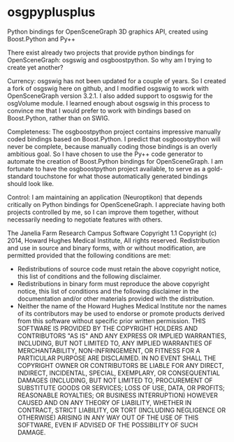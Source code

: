 osgpyplusplus
=============

Python bindings for OpenSceneGraph 3D graphics API, created using Boost.Python and Py++

There exist already two projects that provide python bindings for OpenSceneGraph: osgswig and osgboostpython. 
So why am I trying to create yet another?

Currency: osgswig has not been updated for a couple of years. So I created a fork of osgswig here on github,
and I modified osgswig to work with OpenSceneGraph version 3.2.1. I also added support to osgswig for the osgVolume
module. I learned enough about osgswig in this process to convince me that I would prefer to work with bindings
based on Boost.Python, rather than on SWIG.

Completeness: The osgboostpython project contains impressive manually coded bindings based on Boost.Python. I
predict that osgboostpython will never be complete, because manually coding those bindings is an overly ambitious
goal. So I have chosen to use the Py++ code generator to automate the creation of Boost.Python bindings for
OpenSceneGraph. I am fortunate to have the osgboostpython project available, to serve as a gold-standard touchstone
for what those automatically generated bindings should look like.

Control: I am maintaining an application (Neuroptikon) that depends critically on Python bindings for OpenSceneGraph.
I appreciate having both projects controlled by me, so I can improve them together, without necessarily needing to
negotiate features with others.

The Janelia Farm Research Campus Software Copyright 1.1
Copyright (c) 2014, Howard Hughes Medical Institute, All rights reserved.
Redistribution and use in source and binary forms, with or without 
modification, are permitted provided that the following conditions are met:
  * Redistributions of source code must retain the above copyright notice, 
  this list of conditions and the following disclaimer.
  * Redistributions in binary form must reproduce the above copyright notice, 
  this list of conditions and the following disclaimer in the documentation 
  and/or other materials provided with the distribution.
  * Neither the name of the Howard Hughes Medical Institute nor the names of 
  its contributors may be used to endorse or promote products derived from 
  this software without specific prior written permission.
THIS SOFTWARE IS PROVIDED BY THE COPYRIGHT HOLDERS AND CONTRIBUTORS "AS IS" 
AND ANY EXPRESS OR IMPLIED WARRANTIES, INCLUDING, BUT NOT LIMITED TO, ANY 
IMPLIED WARRANTIES OF MERCHANTABILITY, NON-INFRINGEMENT, OR FITNESS FOR A 
PARTICULAR PURPOSE ARE DISCLAIMED. IN NO EVENT SHALL THE COPYRIGHT OWNER OR 
CONTRIBUTORS BE LIABLE FOR ANY DIRECT, INDIRECT, INCIDENTAL, SPECIAL, 
EXEMPLARY, OR CONSEQUENTIAL DAMAGES (INCLUDING, BUT NOT LIMITED TO, 
PROCUREMENT OF SUBSTITUTE GOODS OR SERVICES; LOSS OF USE, DATA, OR PROFITS; 
REASONABLE ROYALTIES; OR BUSINESS INTERRUPTION) HOWEVER CAUSED AND ON ANY 
THEORY OF LIABILITY, WHETHER IN CONTRACT, STRICT LIABILITY, OR TORT 
(INCLUDING NEGLIGENCE OR OTHERWISE) ARISING IN ANY WAY OUT OF THE USE OF THIS 
SOFTWARE, EVEN IF ADVISED OF THE POSSIBILITY OF SUCH DAMAGE.
